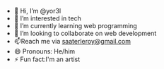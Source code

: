- 👋 Hi, I’m @yor3l
- 👀 I’m interested in tech
- 🌱 I’m currently learning web programming
- 💞️ I’m looking to collaborate on web development
- 📫Reach me via saaterleroy@gmail.com
- 😄 Pronouns: He/him
- ⚡ Fun fact:I'm an artist

<!---
yor3l/yor3l is a ✨ special ✨ repository because its `README.md` (this file) appears on your GitHub profile.
You can click the Preview link to take a look at your changes.
--->
